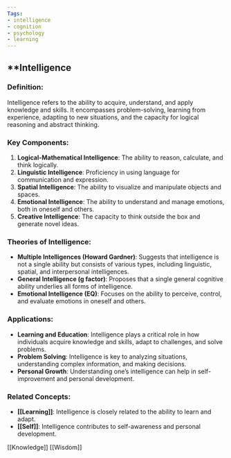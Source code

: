 ```yaml
---
Tags:
- intelligence
- cognition
- psychology
- learning
---
```


## **Intelligence

### **Definition**:

Intelligence refers to the ability to acquire, understand, and apply knowledge and skills. It encompasses problem-solving, learning from experience, adapting to new situations, and the capacity for logical reasoning and abstract thinking.

### **Key Components**:

1. **Logical-Mathematical Intelligence**: The ability to reason, calculate, and think logically.
2. **Linguistic Intelligence**: Proficiency in using language for communication and expression.
3. **Spatial Intelligence**: The ability to visualize and manipulate objects and spaces.
4. **Emotional Intelligence**: The ability to understand and manage emotions, both in oneself and others.
5. **Creative Intelligence**: The capacity to think outside the box and generate novel ideas.

### **Theories of Intelligence**:

- **Multiple Intelligences (Howard Gardner)**: Suggests that intelligence is not a single ability but consists of various types, including linguistic, spatial, and interpersonal intelligences.
- **General Intelligence (g factor)**: Proposes that a single general cognitive ability underlies all forms of intelligence.
- **Emotional Intelligence (EQ)**: Focuses on the ability to perceive, control, and evaluate emotions in oneself and others.

### **Applications**:

- **Learning and Education**: Intelligence plays a critical role in how individuals acquire knowledge and skills, adapt to challenges, and solve problems.
- **Problem Solving**: Intelligence is key to analyzing situations, understanding complex information, and making decisions.
- **Personal Growth**: Understanding one’s intelligence can help in self-improvement and personal development.

### **Related Concepts**:

- **[[Learning]]**: Intelligence is closely related to the ability to learn and adapt.
- **[[Self]]**: Intelligence contributes to self-awareness and personal development.

[[Knowledge]]  [[Wisdom]]